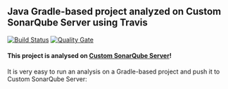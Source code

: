 ## Java Gradle-based project analyzed on Custom SonarQube Server using Travis

[![Build Status](https://travis-ci.org/minibugdev/sq-com_example_java-gradle-travis.svg?branch=master)](https://travis-ci.org/minibugdev/sq-com_example_java-gradle-travis) [![Quality Gate](http://163.172.129.11:59000/api/badges/gate?key=com.sonarqube.examples.java-gradle-travis-project)](http://163.172.129.11:59000/dashboard/index/com.sonarqube.examples.java-gradle-travis-project)

#### This project is analysed on [Custom SonarQube Server](http://163.172.129.11:59000)!

It is very easy to run an analysis on a Gradle-based project and push it to Custom SonarQube Server:
